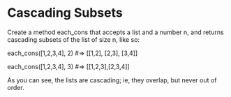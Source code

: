 # Cascading Subsets

Create a method each_cons that accepts a list and a number n, and returns cascading subsets of the list of size n, like
so:

each_cons([1,2,3,4], 2)
#=> [[1,2], [2,3], [3,4]]

each_cons([1,2,3,4], 3)
#=> [[1,2,3],[2,3,4]]

As you can see, the lists are cascading; ie, they overlap, but never out of order.
